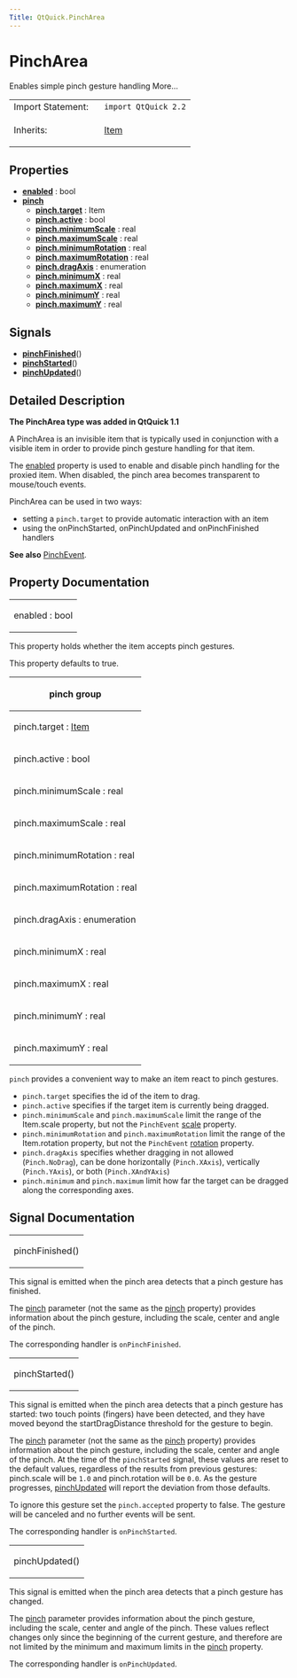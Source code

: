 ```yaml
---
Title: QtQuick.PinchArea
---
```

        
PinchArea
=========

<span class="subtitle"></span>
Enables simple pinch gesture handling More...

<table>
<colgroup>
<col width="50%" />
<col width="50%" />
</colgroup>
<tbody>
<tr class="odd">
<td>Import Statement:</td>
<td><code>import QtQuick 2.2</code></td>
</tr>
<tr class="even">
<td>Inherits:</td>
<td><p><a href="QtQuick.Item.md">Item</a></p></td>
</tr>
</tbody>
</table>

<span id="properties"></span>
Properties
----------

-   ****[enabled](#enabled-prop)**** : bool
-   ****[pinch](#pinch-prop)****
    -   ****[pinch.target](#pinch.target-prop)**** : Item
    -   ****[pinch.active](#pinch.active-prop)**** : bool
    -   ****[pinch.minimumScale](#pinch.minimumScale-prop)**** : real
    -   ****[pinch.maximumScale](#pinch.maximumScale-prop)**** : real
    -   ****[pinch.minimumRotation](#pinch.minimumRotation-prop)**** : real
    -   ****[pinch.maximumRotation](#pinch.maximumRotation-prop)**** : real
    -   ****[pinch.dragAxis](#pinch.dragAxis-prop)**** : enumeration
    -   ****[pinch.minimumX](#pinch.minimumX-prop)**** : real
    -   ****[pinch.maximumX](#pinch.maximumX-prop)**** : real
    -   ****[pinch.minimumY](#pinch.minimumY-prop)**** : real
    -   ****[pinch.maximumY](#pinch.maximumY-prop)**** : real

<span id="signals"></span>
Signals
-------

-   ****[pinchFinished](#pinchFinished-signal)****()
-   ****[pinchStarted](#pinchStarted-signal)****()
-   ****[pinchUpdated](#pinchUpdated-signal)****()

<span id="details"></span>
Detailed Description
--------------------

**The PinchArea type was added in QtQuick 1.1**

A PinchArea is an invisible item that is typically used in conjunction with a visible item in order to provide pinch gesture handling for that item.

The [enabled](#enabled-prop) property is used to enable and disable pinch handling for the proxied item. When disabled, the pinch area becomes transparent to mouse/touch events.

PinchArea can be used in two ways:

-   setting a `pinch.target` to provide automatic interaction with an item
-   using the onPinchStarted, onPinchUpdated and onPinchFinished handlers

**See also** [PinchEvent](../QtQuick.PinchEvent.md).

Property Documentation
----------------------

<table>
<colgroup>
<col width="100%" />
</colgroup>
<tbody>
<tr class="odd">
<td><p><span id="enabled-prop"></span><span class="name">enabled</span> : <span class="type">bool</span></p></td>
</tr>
</tbody>
</table>

This property holds whether the item accepts pinch gestures.

This property defaults to true.

<table>
<colgroup>
<col width="100%" />
</colgroup>
<thead>
<tr class="header">
<th><p><span id="pinch-prop"></span><strong>pinch group</strong></p></th>
</tr>
</thead>
<tbody>
<tr class="odd">
<td><p><span id="pinch.target-prop"></span><span class="name">pinch.target</span> : <span class="type"><a href="QtQuick.Item.md">Item</a></span></p></td>
</tr>
<tr class="even">
<td><p><span id="pinch.active-prop"></span><span class="name">pinch.active</span> : <span class="type">bool</span></p></td>
</tr>
<tr class="odd">
<td><p><span id="pinch.minimumScale-prop"></span><span class="name">pinch.minimumScale</span> : <span class="type">real</span></p></td>
</tr>
<tr class="even">
<td><p><span id="pinch.maximumScale-prop"></span><span class="name">pinch.maximumScale</span> : <span class="type">real</span></p></td>
</tr>
<tr class="odd">
<td><p><span id="pinch.minimumRotation-prop"></span><span class="name">pinch.minimumRotation</span> : <span class="type">real</span></p></td>
</tr>
<tr class="even">
<td><p><span id="pinch.maximumRotation-prop"></span><span class="name">pinch.maximumRotation</span> : <span class="type">real</span></p></td>
</tr>
<tr class="odd">
<td><p><span id="pinch.dragAxis-prop"></span><span class="name">pinch.dragAxis</span> : <span class="type">enumeration</span></p></td>
</tr>
<tr class="even">
<td><p><span id="pinch.minimumX-prop"></span><span class="name">pinch.minimumX</span> : <span class="type">real</span></p></td>
</tr>
<tr class="odd">
<td><p><span id="pinch.maximumX-prop"></span><span class="name">pinch.maximumX</span> : <span class="type">real</span></p></td>
</tr>
<tr class="even">
<td><p><span id="pinch.minimumY-prop"></span><span class="name">pinch.minimumY</span> : <span class="type">real</span></p></td>
</tr>
<tr class="odd">
<td><p><span id="pinch.maximumY-prop"></span><span class="name">pinch.maximumY</span> : <span class="type">real</span></p></td>
</tr>
</tbody>
</table>

`pinch` provides a convenient way to make an item react to pinch gestures.

-   `pinch.target` specifies the id of the item to drag.
-   `pinch.active` specifies if the target item is currently being dragged.
-   `pinch.minimumScale` and `pinch.maximumScale` limit the range of the Item.scale property, but not the `PinchEvent` [scale](../QtQuick.PinchEvent.md) property.
-   `pinch.minimumRotation` and `pinch.maximumRotation` limit the range of the Item.rotation property, but not the `PinchEvent` [rotation](../QtQuick.PinchEvent.md) property.
-   `pinch.dragAxis` specifies whether dragging in not allowed (`Pinch.NoDrag`), can be done horizontally (`Pinch.XAxis`), vertically (`Pinch.YAxis`), or both (`Pinch.XAndYAxis`)
-   `pinch.minimum` and `pinch.maximum` limit how far the target can be dragged along the corresponding axes.

Signal Documentation
--------------------

<table>
<colgroup>
<col width="100%" />
</colgroup>
<tbody>
<tr class="odd">
<td><p><span id="pinchFinished-signal"></span><span class="name">pinchFinished</span>()</p></td>
</tr>
</tbody>
</table>

This signal is emitted when the pinch area detects that a pinch gesture has finished.

The [pinch](../QtQuick.PinchEvent.md) parameter (not the same as the [pinch](index.html) property) provides information about the pinch gesture, including the scale, center and angle of the pinch.

The corresponding handler is `onPinchFinished`.

<table>
<colgroup>
<col width="100%" />
</colgroup>
<tbody>
<tr class="odd">
<td><p><span id="pinchStarted-signal"></span><span class="name">pinchStarted</span>()</p></td>
</tr>
</tbody>
</table>

This signal is emitted when the pinch area detects that a pinch gesture has started: two touch points (fingers) have been detected, and they have moved beyond the startDragDistance threshold for the gesture to begin.

The [pinch](../QtQuick.PinchEvent.md) parameter (not the same as the [pinch](index.html) property) provides information about the pinch gesture, including the scale, center and angle of the pinch. At the time of the `pinchStarted` signal, these values are reset to the default values, regardless of the results from previous gestures: pinch.scale will be `1.0` and pinch.rotation will be `0.0`. As the gesture progresses, [pinchUpdated](#pinchUpdated-signal) will report the deviation from those defaults.

To ignore this gesture set the `pinch.accepted` property to false. The gesture will be canceled and no further events will be sent.

The corresponding handler is `onPinchStarted`.

<table>
<colgroup>
<col width="100%" />
</colgroup>
<tbody>
<tr class="odd">
<td><p><span id="pinchUpdated-signal"></span><span class="name">pinchUpdated</span>()</p></td>
</tr>
</tbody>
</table>

This signal is emitted when the pinch area detects that a pinch gesture has changed.

The [pinch](../QtQuick.PinchEvent.md) parameter provides information about the pinch gesture, including the scale, center and angle of the pinch. These values reflect changes only since the beginning of the current gesture, and therefore are not limited by the minimum and maximum limits in the [pinch](index.html) property.

The corresponding handler is `onPinchUpdated`.

